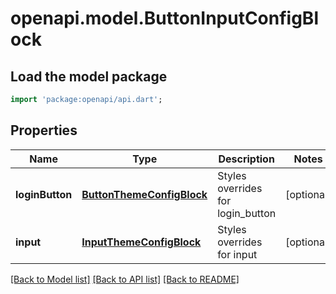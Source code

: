 # openapi.model.ButtonInputConfigBlock

## Load the model package
```dart
import 'package:openapi/api.dart';
```

## Properties
Name | Type | Description | Notes
------------ | ------------- | ------------- | -------------
**loginButton** | [**ButtonThemeConfigBlock**](ButtonThemeConfigBlock.md) | Styles overrides for login_button | [optional] 
**input** | [**InputThemeConfigBlock**](InputThemeConfigBlock.md) | Styles overrides for input | [optional] 

[[Back to Model list]](../README.md#documentation-for-models) [[Back to API list]](../README.md#documentation-for-api-endpoints) [[Back to README]](../README.md)


